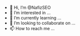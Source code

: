 - 👋 Hi, I’m @NafizSEO
- 👀 I’m interested in ...
- 🌱 I’m currently learning ...
- 💞️ I’m looking to collaborate on ...
- 📫 How to reach me ...

<!---
NafizSEO/NafizSEO is a ✨ special ✨ repository because its `README.md` (this file) appears on your GitHub profile.
You can click the Preview link to take a look at your changes.
--->
